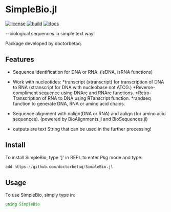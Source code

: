 # SimpleBio.jl
[![license](https://img.shields.io/github/license/doctorbetaq/SimpleBio.jl?style=flat-square)](https://github.com/doctorbetaq/SimpleBio.jl/blob/main/LICENSE)
[![build](https://img.shields.io/circleci/build/github/doctorbetaq/SimpleBio.jl/main?style=flat-square)](https://app.circleci.com/pipelines/github/doctorbetaq/SimpleBio.jl)
[![docs](https://img.shields.io/badge/docs-0.1.0-blue?style=flat-square)](https://doctorbetaq.github.io/SimpleBio.jl/)

--biological sequences in simple text way!
  
Package developed by doctorbetaq.

## Features
+ Sequence identification for DNA or RNA. (isDNA, isRNA functions)
+ Work with nucleotides:
    *transcript (xtranscript) for transcription of DNA to RNA (xtranscript for DNA with nucleobase not ATCG.)
    *Reverse-compliment sequence using DNArc and RNArc functions.
    *Retro-Transcription of RNA to DNA using RTanscript function.
    *randseq function to generate DNA, RNA or amino acid chains.
    
+ Sequence alignment with nalign(DNA or RNA) and aalign (for amino acid sequences). 
    (powered by BioAlignments.jl and BioSequences.jl)
+ outputs are text String that can be used in the further processing!

## Install
To install SimpleBio, type ']' in REPL to enter Pkg mode and type:
```julia
add https://github.com/doctorbetaq/SimpleBio.jl
```

## Usage
To use SimpleBio, simply type in:
```julia
using SimpleBio
```
